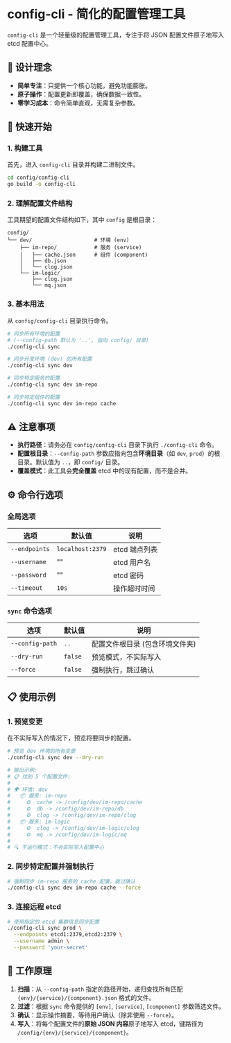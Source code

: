 # config-cli - 简化的配置管理工具

`config-cli` 是一个轻量级的配置管理工具，专注于将 JSON 配置文件原子地写入 etcd 配置中心。

## 🎯 设计理念

- **简单专注**：只提供一个核心功能，避免功能膨胀。
- **原子操作**：配置更新即覆盖，确保数据一致性。
- **零学习成本**：命令简单直观，无需复杂参数。

## 🚀 快速开始

### 1. 构建工具

首先，进入 `config-cli` 目录并构建二进制文件。

```bash
cd config/config-cli
go build -o config-cli
```

### 2. 理解配置文件结构

工具期望的配置文件结构如下，其中 `config` 是根目录：

```
config/
└── dev/                    # 环境 (env)
    ├── im-repo/            # 服务 (service)
    │   ├── cache.json      # 组件 (component)
    │   ├── db.json
    │   └── clog.json
    └── im-logic/
        ├── clog.json
        └── mq.json
```

### 3. 基本用法

从 `config/config-cli` 目录执行命令。

```bash
# 同步所有环境的配置
# (--config-path 默认为 '..', 指向 config/ 目录)
./config-cli sync

# 同步开发环境 (dev) 的所有配置
./config-cli sync dev

# 同步特定服务的配置
./config-cli sync dev im-repo

# 同步特定组件的配置
./config-cli sync dev im-repo cache
```

## ⚠️ 注意事项

- **执行路径**：请务必在 `config/config-cli` 目录下执行 `./config-cli` 命令。
- **配置根目录**：`--config-path` 参数应指向包含**环境目录**（如 `dev`, `prod`）的根目录。默认值为 `..`，即 `config/` 目录。
- **覆盖模式**：此工具会**完全覆盖** etcd 中的现有配置，而不是合并。

## ⚙️ 命令行选项

### 全局选项

| 选项 | 默认值 | 说明 |
|--------------|--------------------|--------------------|
| `--endpoints`| `localhost:2379` | etcd 端点列表 |
| `--username` | "" | etcd 用户名 |
| `--password` | "" | etcd 密码 |
| `--timeout` | `10s` | 操作超时时间 |

### `sync` 命令选项

| 选项 | 默认值 | 说明 |
|---------------|---------|--------------------------------|
| `--config-path`| `..` | 配置文件根目录 (包含环境文件夹) |
| `--dry-run` | `false` | 预览模式，不实际写入 |
| `--force` | `false` | 强制执行，跳过确认 |

## 📋 使用示例

### 1. 预览变更

在不实际写入的情况下，预览将要同步的配置。

```bash
# 预览 dev 环境的所有变更
./config-cli sync dev --dry-run

# 输出示例:
# 📋 找到 5 个配置文件:
#
# 🌍 环境: dev
#   📦 服务: im-repo
#     ⚙️  cache -> /config/dev/im-repo/cache
#     ⚙️  db -> /config/dev/im-repo/db
#     ⚙️  clog -> /config/dev/im-repo/clog
#   📦 服务: im-logic
#     ⚙️  clog -> /config/dev/im-logic/clog
#     ⚙️  mq -> /config/dev/im-logic/mq
#
# 🔍 干运行模式：不会实际写入配置中心
```

### 2. 同步特定配置并强制执行

```bash
# 强制同步 im-repo 服务的 cache 配置，跳过确认
./config-cli sync dev im-repo cache --force
```

### 3. 连接远程 etcd

```bash
# 使用指定的 etcd 集群信息同步配置
./config-cli sync prod \
  --endpoints etcd1:2379,etcd2:2379 \
  --username admin \
  --password 'your-secret'
```

## 🔧 工作原理

1.  **扫描**：从 `--config-path` 指定的路径开始，递归查找所有匹配 `{env}/{service}/{component}.json` 格式的文件。
2.  **过滤**：根据 `sync` 命令提供的 `[env]`, `[service]`, `[component]` 参数筛选文件。
3.  **确认**：显示操作摘要，等待用户确认（除非使用 `--force`）。
4.  **写入**：将每个配置文件的**原始 JSON 内容**原子地写入 etcd，键路径为 `/config/{env}/{service}/{component}`。
